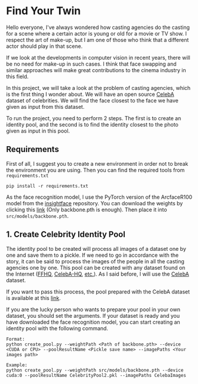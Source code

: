 # Find Your Twin
Hello everyone, I've always wondered how casting agencies do the casting for a scene where a certain actor is young or old for a movie or TV show. I respect the art of make-up, but I am one of those who think that a different actor should play in that scene.

If we look at the developments in computer vision in recent years, there will be no need for make-up in such cases. I think that face swapping and similar approaches will make great contributions to the cinema industry in this field.

In this project, we will take a look at the problem of casting agencies, which is the first thing I wonder about. We will have an open source [CelebA](https://mmlab.ie.cuhk.edu.hk/projects/CelebA.html) dataset of celebrities. We will find the face closest to the face we have given as input from this dataset.

To run the project, you need to perform 2 steps. The first is to create an identity pool, and the second is to find the identity closest to the photo given as input in this pool.

## Requirements
First of all, I suggest you to create a new environment in order not to break the environment you are using. Then you can find the required tools from `requirements.txt`
```
pip install -r requirements.txt
```
As the face recognition model, I use the PyTorch version of the ArcfaceR100 model from the [insightface](https://github.com/deepinsight/insightface) repository. You can download the weights by clicking this [link](https://onedrive.live.com/?cid=4a83b6b633b029cc&id=4A83B6B633B029CC!5577&authkey=!AFZjr283nwZHqbA) (Only backbone.pth is enough). Then place it  into `src/models/backbone.pth`.

## 1. Create Celebrity Identity Pool
The identity pool to be created will process all images of a dataset one by one and save them to a pickle. If we need to go in accordance with the story, it can be said to process the images of the people in all the casting agencies one by one. This pool can be created with any dataset found on the Internet ([FFHQ](https://github.com/NVlabs/ffhq-dataset), [CelebA-HQ](http://mmlab.ie.cuhk.edu.hk/projects/CelebA.html), [etc.](https://analyticsindiamag.com/10-face-datasets-to-start-facial-recognition-projects/)). As I said before, I will use the [CelebA](https://mmlab.ie.cuhk.edu.hk/projects/CelebA.html) dataset.

If you want to pass this process, the pool prepared with the CelebA dataset is available at this [link](https://drive.google.com/file/d/12z5Kdk4m7ONJHC2DJcMrgF8LuPdf1BGR/view?usp=sharing).

If you are the lucky person who wants to prepare your pool in your own dataset, you should set the arguments. If your dataset is ready and you have downloaded the face recognition model, you can start creating an identity pool with the following command.

```
Format:
python create_pool.py --weightPath <Path of backbone.pth> --device <CUDA or CPU> --poolResultName <Pickle save name> --imagePaths <Your images path>

Example:
python create_pool.py --weightPath src/models/backbone.pth --device cuda:0 --poolResultName CelebrityPool2.pkl --imagePaths CelebaImages
```